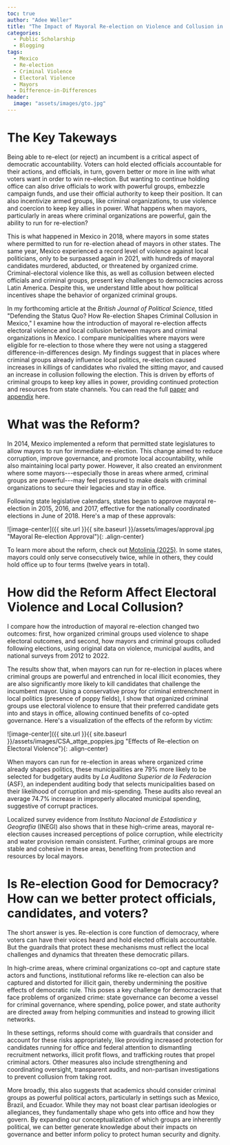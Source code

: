 ```yaml
---
toc: true
author: "Adee Weller"
title: "The Impact of Mayoral Re-election on Violence and Collusion in Mexico"
categories:
  - Public Scholarship
  - Blogging
tags:
  - Mexico
  - Re-election
  - Criminal Violence
  - Electoral Violence
  - Mayors
  - Difference-in-Differences
header:
  image: "assets/images/gto.jpg"
---
```



# The Key Takeways

Being able to re-elect (or reject) an incumbent is a critical aspect of democratic accountability. Voters can hold elected officials accountable for their actions, and officials, in turn, govern better or more in line with what voters want in order to win re-election. But wanting to continue holding office can also drive officials to work with powerful groups, embezzle campaign funds, and use their official authority to keep their position. It can also incentivize armed groups, like criminal organizations, to use violence and coercion to keep key allies in power. What happens when mayors, particularly in areas where criminal organizations are powerful, gain the ability to run for re-election?

This is what happened in Mexico in 2018, where mayors in some states where permitted to run for re-election ahead of mayors in other states. The same year, Mexico experienced a record level of violence against local politicians, only to be surpassed again in 2021, with hundreds of mayoral candidates murdered, abducted, or threatened by organized crime. Criminal-electoral violence like this, as well as collusion between elected officials and criminal groups, present key challenges to democracies across Latin America. Despite this, we understand little about how political incentives shape the behavior of organized criminal groups. 

In my forthcoming article at the *British Journal of Political Science,* titled "Defending the Status Quo? How Re-election Shapes Criminal Collusion in Mexico," I examine how the introduction of mayoral re-election affects electoral violence and local collusion between mayors and criminal organizations in Mexico. I compare municipalities where mayors were eligible for re-election to those where they were not using a staggered difference-in-differences design. My findings suggest that in places where criminal groups already influence local politics, re-election caused increases in killings of candidates who rivaled the sitting mayor, and caused an increase in collusion following the election. This is driven by efforts of criminal groups to keep key allies in power, providing continued protection and resources from state channels. You can read the full [paper](https://www.dropbox.com/scl/fi/gjo3u1usl0e02moah25dz/BJPolS_Final.pdf?rlkey=haxge7aps37e0boywd0f0o8ve&st=it588g6f&dl=0) and [appendix](https://www.dropbox.com/scl/fi/gpjqkk0rusqy3xhwhogou/BJPolS_Final_SI.pdf?rlkey=e3s1t8o154b6aihnlp6pykit4&st=mthlcmcs&dl=0) here. 


# What was the Reform?

In 2014, Mexico implemented a reform that permitted state legislatures to allow mayors to run for immediate re-election. This change aimed to reduce corruption, improve governance, and promote local accountability, while also maintaining local party power. However, it also created an environment where some mayors---especially those in areas where armed, criminal groups are powerful---may feel pressured to make deals with criminal organizations to secure their legacies and stay in office. 

Following state legislative calendars, states began to approve mayoral re-election in 2015, 2016, and 2017, effective for the nationally coordinated elections in June of 2018. Here's a map of these approvals:

![image-center]({{ site.url }}{{ site.baseurl }}/assets/images/approval.jpg "Mayoral Re-election Approval"){: .align-center}

To learn more about the reform, check out [Motolinia (2025)](https://www-cambridge-org/core/books/unity-through-particularism/D375BDA7570E460357FCC27E78C5F9C6?utm_campaign=shareaholic&utm_medium=copy_link&utm_source=bookmark). In some states, mayors could only serve consecutively twice, while in others, they could hold office up to four terms (twelve years in total).

# How did the Reform Affect Electoral Violence and Local Collusion?

I compare how the introduction of mayoral re-election changed two outcomes: first, how organized criminal groups used violence to shape electoral outcomes, and second, how mayors and criminal groups colluded following elections, using original data on violence, municipal audits, and national surveys from 2012 to 2022.

The results show that, when mayors can run for re-election in places where criminal groups are powerful and entrenched in local illicit economies, they are also significantly more likely to kill candidates that challenge the incumbent mayor. Using a conservative proxy for criminal entrenchment in local politics (presence of poppy fields), I show that organized criminal groups use electoral violence to ensure that their preferred candidate gets into and stays in office, allowing continued benefits of co-opted governance. Here's a visualization of the effects of the reform by victim:

![image-center]({{ site.url }}{{ site.baseurl }}/assets/images/CSA_attge_poppies.jpg "Effects of Re-election on Electoral Violence"){: .align-center}

When mayors can run for re-election in areas where organized crime already shapes politics, these municipalities are 79% more likely to be selected for budgetary audits by *La Auditorıa Superior de la Federacion* (ASF), an independent auditing body that selects municipalities based on their likelihood of corruption and mis-spending. These audits also reveal an average 74.7% increase in improperly allocated municipal spending, suggestive of corrupt practices. 

Localized survey evidence from *Instituto Nacional de Estadística y Geografía* (INEGI) also shows that in these high-crime areas, mayoral re-election causes increased perceptions of police corruption, while electricity and water provision remain consistent. Further, criminal groups are more stable and cohesive in these areas, benefiting from protection and resources by local mayors.



# Is Re-election Good for Democracy? How can we better protect officials, candidates, and voters?

The short answer is yes. Re-election is core function of democracy, where voters can have their voices heard and hold elected officials accountable. But the guardrails that protect these mechanisms must reflect the local challenges and dynamics that threaten these democratic pillars. 

In high-crime areas, where criminal organizations co-opt and capture state actors and functions, institutional reforms like re-election can also be captured and distorted for illicit gain, thereby undermining the positive effects of democratic rule. This poses a key challenge for democracies that face problems of organized crime: state governance can become a vessel for criminal governance, where spending, police power, and state authority are directed away from helping communities and instead to growing illicit networks. 

In these settings, reforms should come with guardrails that consider and account for these risks appropriately, like providing increased protection for candidates running for office and federal attention to dismantling recruitment networks, illicit profit flows, and trafficking routes that propel criminal actors. Other measures also include strengthening and coordinating oversight, transparent audits, and non-partisan investigations to prevent collusion from taking root.

More broadly, this also suggests that academics should consider criminal groups as powerful political actors, particularly in settings such as Mexico, Brazil, and Ecuador. While they may not boast clear partisan ideologies or allegiances, they fundamentally shape who gets into office and how they govern. By expanding our conceptualization of which groups are inherently political, we can better generate knowledge about their impacts on governance and better inform policy to protect human security and dignity. 

